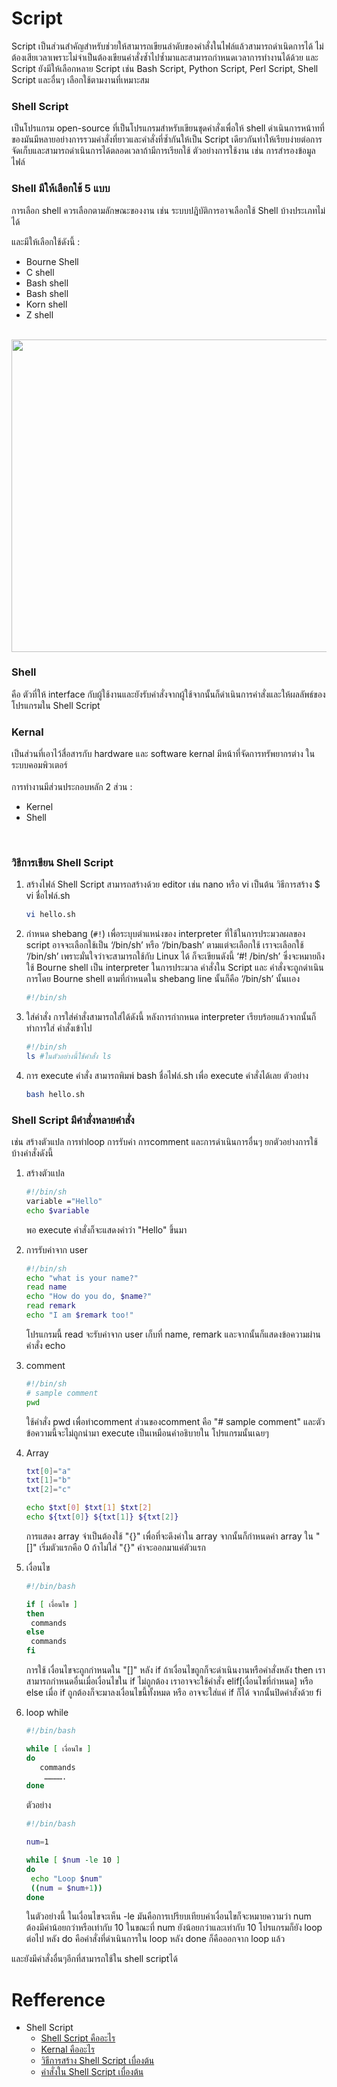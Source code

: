 # Script

Script เป็นส่วนสำคัญสำหรับช่วยให้สามารถเขียนลำดับของคำสั่งในไฟล์แล้วสามารถดำเนิดการได้ ไม่ต้องเสียเวลาเพราะไม่จำเป็นต้องเขียนคำสั่งซ้ำไปซ้ำมาและสามารถกำหนดเวลาการทำงานได้ด้วย และ Script ยังมีให้เลือกหลาย Script เช่น Bash Script, Python Script, Perl Script, Shell Script และอื่นๆ เลือกใช้ตามงานที่เหมาะสม


### Shell Script

  เป็นโปรแกรม open-source ที่เป็นโปรแกรมสำหรับเขียนชุดคำสั่งเพื่อให้ shell ดำเนินการหน้าทที่ของมันมีหลายอย่างการรวมคำสั่งที่ยาวและคำสั่งที่ซ้ำกันให้เป็น Script เดียวกันทำให้เรียบง่ายต่อการจัดเก็บและสามารถดำเนินการได้ตลอดเวลาถ้ามีการเรียกใช้ ตัวอย่างการใช้งาน เช่น การสํารองข้อมูลไฟล์

### Shell มีให้เลือกใช้ 5 แบบ

  การเลือก shell ควรเลือกตามลักษณะของงาน เช่น ระบบปฎิบัติการอาจเลือกใช้ Shell บ้างประเภทไม่ได้
   <br>
   
   และมีให้เลือกใช้ดังนี้ :
   <br>
   
   - Bourne Shell
   - C shell
   - Bash shell
   - Bash shell
   - Korn shell
   - Z shell
   <br>

  <img src='https://i0.wp.com/saixiii.com/wp-content/uploads/2017/05/shell-kernel.png?resize=768%2C555&ssl=1' width='720' height='500'>

### Shell

  คือ ตัวที่ให้ interface กับผู้ใช้งานและยังรับคำสั่งจากผู้ใช้จากนั้นก็ดำเนินการคำสั่งและให้ผลลัพธ์ของโปรแกรมใน Shell Script

### Kernal

  เป็นส่วนที่เอาไว้สื่อสารกับ hardware และ software kernal มีหน้าที่จัดการทรัพยากรต่าง ในระบบคอมพิวเตอร์
    <br>  
    การทำงานมีส่วนประกอบหลัก 2 ส่วน :
    <br>
   
   - Kernel
   - Shell
   <br>

### วิธีการเขียน Shell Script

  1. สร้างไฟล์ Shell Script สามารถสร้างด้วย editor เช่น nano หรือ vi เป็นต้น วิธีการสร้าง $ vi ชื่อไฟล์.sh
      <br>
      
      ```bash
      vi hello.sh
      ```
  2. กำหนด shebang (`#!`) เพื่อระบุบตำแหน่งของ interpreter ที่ใช้ในการประมวลผลของ script อาจจะเลือกใช้เป็น ‘/bin/sh’ หรือ ‘/bin/bash’ ตามแต่จะเลือกใช้ เราจะเลือกใช้ ‘/bin/sh’ เพราะมั่นใจว่าจะสามารถใช้กับ Linux ได้ ก็จะเขียนดังนี้ ‘#! /bin/sh’ ซึ่งจะหมายถึงใช้ Bourne shell เป็น interpreter ในการประมวล คำสั่งใน Script และ คำสั่งจะถูกดำเนินการโดย Bourne shell ตามที่กำหนดใน shebang line นั้นก็คือ ‘/bin/sh’ นั้นเเอง
      <br>
      
      ```bash
      #!/bin/sh
      ```
  3. ใส่คำสั่ง การใส่คำสั่งสามารถใส่ได้ดังนี้ หลังการกำกหนด interpreter เรียบร้อยแล้วจากนั้นก็ทำการใส่ คำสั่งเข้าไป
      <br>
      
      ```bash
      #!/bin/sh
      ls #ในตัวอย่างนี้ใช้คำสั่ง ls
      ```
  4. การ execute คำสั่ง สามารถพิมพ์ bash ชื่อไฟล์.sh เพื่อ execute คำสั่งได้เลย ตัวอย่าง
      <br>
      
      ```bash
      bash hello.sh
      ```

### Shell Script มีคำสั่งหลายคำสั่ง

  เช่น สร้างตัวแปล การทำloop การรับค่า การcomment และการดำเนินการอื่นๆ ยกตัวอย่างการใช้บ้างคำสั่งดังนี้

  1. สร้างตัวแปล
      <br>
      
      ```bash
      #!/bin/sh
      variable ="Hello"
      echo $variable
      ```
      พอ execute คำสั่งก็จะแสดงคำว่า "Hello" ขึ้นมา

  2. การรับค่าจาก user
      <br>
      
      ```bash
      #!/bin/sh
      echo "what is your name?"
      read name
      echo "How do you do, $name?"
      read remark
      echo "I am $remark too!"
      ```
      โปรแกรมนี้ read จะรับค่าจาก user เก็บที่ name, remark และจากนั้นก็แสดงข้อความผ่านคำสั่ง echo

  3. comment
      <br>
      
      ```bash
      #!/bin/sh
      # sample comment
      pwd
      ```
      ใช้คำสั่ง pwd เพื่อทำcomment ส่วนของcomment คือ "# sample comment" และตัวข้อความนี้จะไม่ถูกนำมา execute เป็นเหมือนคำอธิบายใน โปรแกรมนั้นเฉยๆ

  4. Array
     <br>
     
      ```bash
      txt[0]="a"
      txt[1]="b"
      txt[2]="c"
      
      echo $txt[0] $txt[1] $txt[2]
      echo ${txt[0]} ${txt[1]} ${txt[2]}
      ```
      การแสดง array จำเป็นต้องใช้ "{}" เพื่อที่จะดึงค่าใน array จากนั้นก็กำหนดค่า array ใน "[]" เริ่มตัวแรกคือ 0 ถ้าไม่ใส่ "{}" ค่าจะออกมาแค่ตัวแรก

  5. เงื่อนไข
     <br>
      
      ```bash
      #!/bin/bash
      
      if [ เงื่อนไข ]
      then
       commands
      else
       commands
      fi
      ```
      การใช้ เงื่อนไขจะถูกกำหนดใน "[]" หลัง if ถ้าเงื่อนไขถูกก็จะดำเนินงานหรือคำสั่งหลัง then เราสามารถกำหนดอื่นเมื่อเงื่อนไขใน if ไม่ถูกต้อง เราอาจจะใช้คำสั่ง elif[เงื่อนไขที่กำหนด] หรือ else เมื่อ if ถูกต้องก็จะมาลงเงื่อนไขนี้ทั้งหมด หรือ อาจจะใส่แค่ if ก็ได้ จากนั้นปิดคำสั่งด้วย fi

  5. loop while
     <br>
      
      ```bash
      #!/bin/bash

      while [ เงื่อนไข ]
      do
         commands
          ………….
      done
      ```
      ตัวอย่าง
      <br>
      
      ```bash
      #!/bin/bash

      num=1

      while [ $num -le 10 ]
      do
       echo "Loop $num"
       ((num = $num+1))
      done
      ```
      ในตัวอย่างนี้ ในเงื่อนไขจะเห็น -le มันคือการเปรียบเทียบค่าเงื่อนไขก็จะหมายความว่า num ต้องมีค่าน้อยกว่าหรือเท่ากับ 10 ในขณะที่ num ยังน้อยกว่าและเท่ากับ 10 โปรแกรมก็ยัง loop ต่อไป หลัง do คือคำสั่งที่ดำเนินการใน loop หลัง done ก็คือออกจาก loop แล้ว 
 
และยังมีคำสั่งอื่นๆอีกที่สามารถใช้ใน shell scriptได้

# Refference

- Shell Script
  - [Shell Script คืออะไร](https://www.coursera.org/articles/what-is-shell-scripting)
  - [Kernal คืออะไร](https://www.geeksforgeeks.org/introduction-linux-shell-shell-scripting/)
  - [วิธีการสร้าง Shell Script เบื่องต้น](https://www.guru99.com/introduction-to-shell-scripting.html)
  - [คำสั่งใน Shell Script เบื่องต้น](https://saixiii.com/basic-shell-script/)
